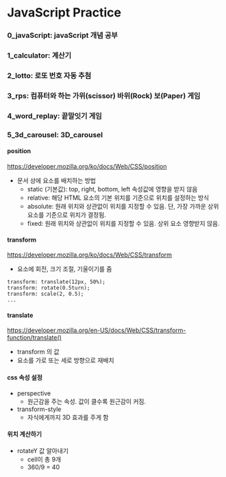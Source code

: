 # JavaScript Practice

### 0_javaScript: javaScript 개념 공부
### 1_calculator: 계산기
### 2_lotto: 로또 번호 자동 추첨
### 3_rps: 컴퓨터와 하는 가위(scissor) 바위(Rock) 보(Paper) 게임
### 4_word_replay: 끝말잇기 게임
### 5_3d_carousel: 3D_carousel
#### position
https://developer.mozilla.org/ko/docs/Web/CSS/position

- 문서 상에 요소를 배치하는 방법
  - static (기본값): top, right, bottom, left 속성값에 영향을 받지 않음
  - relative: 해당 HTML 요소의 기본 위치를 기준으로 위치를 설정하는 방식
  - absolute: 원래 위치와 상관없이 위치를 지정할 수 있음. 단, 가장 가까운 상위 요소를 기준으로 위치가 결정됨.
  - fixed: 원래 위치와 상관없이 위치를 지정할 수 있음. 상위 요소 영향받지 않음.

#### transform

https://developer.mozilla.org/ko/docs/Web/CSS/transform

- 요소에 회전, 크기 조절, 기울이기를 줌

```
transform: translate(12px, 50%);
transform: rotate(0.5turn);
transform: scale(2, 0.5);
...
```

#### translate

https://developer.mozilla.org/en-US/docs/Web/CSS/transform-function/translate()

- transform 의 값
- 요소를 가로 또는 세로 방향으로 재배치

#### css 속성 설정

- perspective
  - 원근감을 주는 속성. 값이 클수록 원근감이 커짐.
- transform-style
  - 자식에게까지 3D 효과를 주게 함

#### 위치 계산하기

- rotateY 값 알아내기
  - cell이 총 9개
  - 360/9 = 40